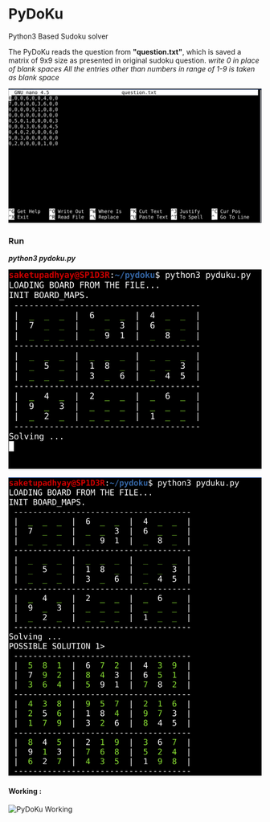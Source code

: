 # PyDoKu
Python3 Based Sudoku solver

The PyDoKu reads the question from **"question.txt"**, which is saved a matrix of 9x9 size as presented in original sudoku question.
*write 0 in place of blank spaces*
*All the entries other than numbers in range of 1-9 is taken as blank space*

![Question.txt](https://raw.githubusercontent.com/Saket-Upadhyay/imagesformyotherreposthisisabrorepo/master/Screenshot%20from%202020-02-17%2022-03-49.png)

### Run 

***python3 pydoku.py***

![PyDoKu](https://raw.githubusercontent.com/Saket-Upadhyay/imagesformyotherreposthisisabrorepo/master/Screenshot%20from%202020-02-17%2022-08-13.png)

![PyDoKu Solution](https://raw.githubusercontent.com/Saket-Upadhyay/imagesformyotherreposthisisabrorepo/master/Screenshot%20from%202020-02-17%2022-08-55.png)

#### Working :
![PyDoKu Working](https://raw.githubusercontent.com/Saket-Upadhyay/imagesformyotherreposthisisabrorepo/master/superfastsudoku.gif)
